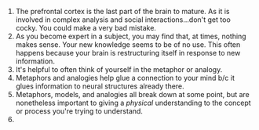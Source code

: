 1. The prefrontal cortex is the last part of the brain to mature. As it is involved in complex analysis and social interactions...don't get too cocky. You could make a very bad mistake.
2. As you become expert in a subject, you may find that, at times, nothing makes sense. Your new knowledge seems to be of no use. This often happens because your brain is restructuring itself in response to new information.
3. It's helpful to often think of yourself in the metaphor or analogy. 
4. Metaphors and analogies help glue a connection to your mind b/c it glues information to neural structures already there.
5. Metaphors, models, and analogies all break down at some point, but are nonetheless important to giving a *physical* understanding to the concept or process you're trying to understand.
6. 